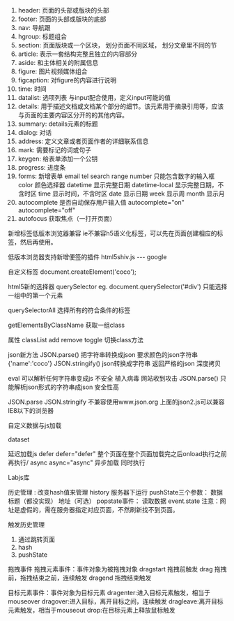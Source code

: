 1. header: 页面的头部或版块的头部
2. footer: 页面的头部或版块的底部
3. nav: 导航跟
4. hgroup: 标题组合
5. section: 页面版块或一个区块， 划分页面不同区域， 划分文章里不同的节
6. article: 表示一套结构完整且独立的内容部分
7. aside: 和主体相关的附属信息
8. figure: 图片视频媒体组合
9. figcaption: 对figure的内容进行说明
10. time: 时间
11. datalist: 选项列表 与input配合使用，定义input可能的值
12. details: 用于描述文档或文档某个部分的细节。该元素用于摘录引用等，应该与页面的主要内容区分开的的其他内容。
13. summary: details元素的标题
14. dialog: 对话
15. address: 定义文章或者页面作者的详细联系信息
16. mark: 需要标记的词或句子
17. keygen: 给表单添加一个公钥
18. progress: 进度条 
19. forms: 新增表单 email tel search range
    number 只能包含数字的输入框
    color 颜色选择器
    datetime 显示完整日期
    datetime-local 显示完整日期，不含时区
    time 显示时间，不含时区
    date 显示日期
    week 显示周
    month 显示月
20. autocomplete 是否自动保存用户输入值 autocomplete="on" autocomplete="off"
21. autofocus 获取焦点（一打开页面）

新增标签低版本浏览器兼容
ie不兼容h5语义化标签，可以先在页面创建相应的标签，然后再使用。

低版本浏览器支持新增便签的插件
html5shiv.js --- google


自定义标签
document.createElement('coco');


html5新的选择器
querySelector 
eg. document.querySelector('#div')    只能选择一组中的第一个元素

querySelectorAll
选择所有的符合条件的标签

getElementsByClassName
获取一组class 

属性
classList
add
remove
toggle 切换class方法


json新方法
JSON.parse() 把字符串转换成json 要求颜色的json字符串 {'name':'coco'}
JSON.stringify() json转换成字符串  返回严格的json  深度拷贝

eval 可以解析任何字符串变成js  不安全 植入病毒 网站收到攻击
JSON.parse() 只能解析json形式的字符串成json  安全性高

JSON.parse JSON.stringify 不兼容使用www.json.org 上面的json2.js可以兼容IE8以下的浏览器


自定义数据与js加载

dataset


延迟加载js
defer defer="defer" 整个页面在整个页面加载完之后onload执行之前再执行/ 
async async="async" 异步加载 同时执行

Labjs库

历史管理
    : 改变hash值来管理
history
    服务器下运行
    pushState三个参数： 数据 标题（都没实现） 地址（可选）
    popstate事件： 读取数据 event.state
    注意：网址是虚假的，需在服务器指定对应页面，不然刷新找不到页面。

触发历史管理
1. 通过跳转页面
2. hash
3. pushState



拖拽事件
拖拽元素事件：事件对象为被拖拽对象
dragstart 拖拽前触发
drag 拖拽前，拖拽结束之前，连续触发
dragend 拖拽结束触发

目标元素事件：事件对象为目标元素
dragenter:进入目标元素触发，相当于mouseover
dragover:进入目标，离开目标之间，连续触发
dragleave:离开目标元素触发，相当于mouseout
drop:在目标元素上释放鼠标触发



















